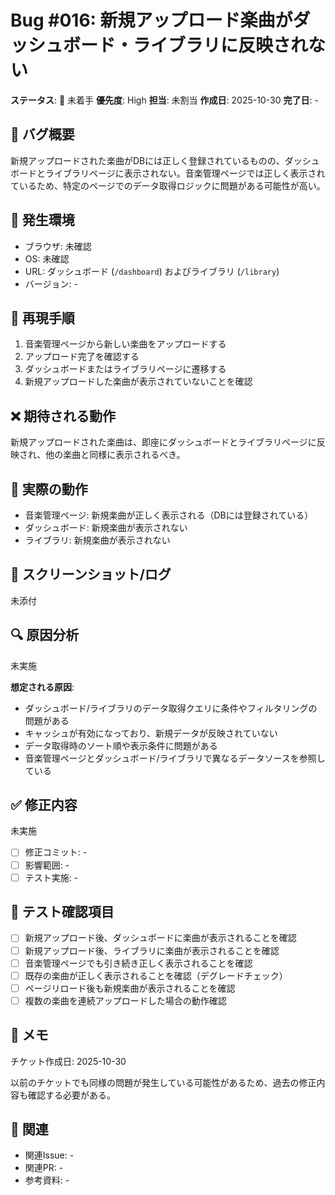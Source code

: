 # Bug #016: 新規アップロード楽曲がダッシュボード・ライブラリに反映されない

**ステータス**: 🔴 未着手
**優先度**: High
**担当**: 未割当
**作成日**: 2025-10-30
**完了日**: -

## 🐛 バグ概要

新規アップロードされた楽曲がDBには正しく登録されているものの、ダッシュボードとライブラリページに表示されない。音楽管理ページでは正しく表示されているため、特定のページでのデータ取得ロジックに問題がある可能性が高い。

## 📍 発生環境

- ブラウザ: 未確認
- OS: 未確認
- URL: ダッシュボード (`/dashboard`) およびライブラリ (`/library`)
- バージョン: -

## 🔄 再現手順

1. 音楽管理ページから新しい楽曲をアップロードする
2. アップロード完了を確認する
3. ダッシュボードまたはライブラリページに遷移する
4. 新規アップロードした楽曲が表示されていないことを確認

## ❌ 期待される動作

新規アップロードされた楽曲は、即座にダッシュボードとライブラリページに反映され、他の楽曲と同様に表示されるべき。

## 🚨 実際の動作

- 音楽管理ページ: 新規楽曲が正しく表示される（DBには登録されている）
- ダッシュボード: 新規楽曲が表示されない
- ライブラリ: 新規楽曲が表示されない

## 📸 スクリーンショット/ログ

未添付

## 🔍 原因分析

未実施

**想定される原因**:
- ダッシュボード/ライブラリのデータ取得クエリに条件やフィルタリングの問題がある
- キャッシュが有効になっており、新規データが反映されていない
- データ取得時のソート順や表示条件に問題がある
- 音楽管理ページとダッシュボード/ライブラリで異なるデータソースを参照している

## ✅ 修正内容

未実施

- [ ] 修正コミット: -
- [ ] 影響範囲: -
- [ ] テスト実施: -

## 🧪 テスト確認項目

- [ ] 新規アップロード後、ダッシュボードに楽曲が表示されることを確認
- [ ] 新規アップロード後、ライブラリに楽曲が表示されることを確認
- [ ] 音楽管理ページでも引き続き正しく表示されることを確認
- [ ] 既存の楽曲が正しく表示されることを確認（デグレードチェック）
- [ ] ページリロード後も新規楽曲が表示されることを確認
- [ ] 複数の楽曲を連続アップロードした場合の動作確認

## 📝 メモ

チケット作成日: 2025-10-30

以前のチケットでも同様の問題が発生している可能性があるため、過去の修正内容も確認する必要がある。

## 🔗 関連

- 関連Issue: -
- 関連PR: -
- 参考資料: -
